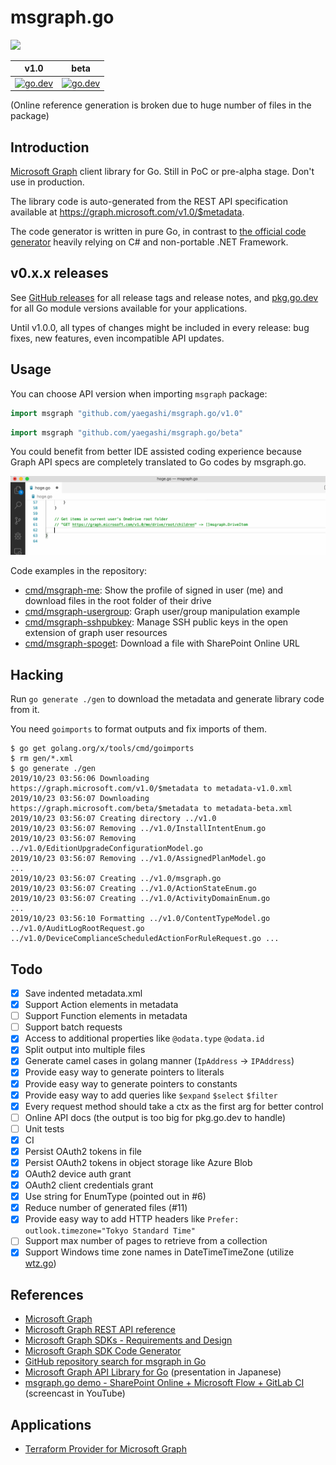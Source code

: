 # msgraph.go

[![](https://github.com/yaegashi/msgraph.go/workflows/go%20generate%20test/badge.svg?branch=master)](https://github.com/yaegashi/msgraph.go/actions)

|v1.0|beta|
|---|---|
|[![go.dev](https://img.shields.io/badge/go.dev-reference-000000?logo=go)](https://pkg.go.dev/github.com/yaegashi/msgraph.go/v1.0)|[![go.dev](https://img.shields.io/badge/go.dev-reference_(missing)-000000?logo=go)](https://pkg.go.dev/github.com/yaegashi/msgraph.go/beta)|

(Online reference generation is broken due to huge number of files in the package)

## Introduction 

[Microsoft Graph] client library for Go.  Still in PoC or pre-alpha stage.
Don't use in production.

The library code is auto-generated from the REST API specification
available at https://graph.microsoft.com/v1.0/$metadata.

The code generator is written in pure Go,
in contrast to [the official code generator][Microsoft Graph SDK Code Generator]
heavily relying on C# and non-portable .NET Framework.

## v0.x.x releases

See [GitHub releases](https://github.com/yaegashi/msgraph.go/releases)
for all release tags and release notes,
and [pkg.go.dev](https://pkg.go.dev/mod/github.com/yaegashi/msgraph.go)
for all Go module versions available for your applications.

Until v1.0.0, all types of changes might be included in every release:
bug fixes, new features, even incompatible API updates.

## Usage

You can choose API version when importing `msgraph` package:

```go
import msgraph "github.com/yaegashi/msgraph.go/v1.0"
```

```go
import msgraph "github.com/yaegashi/msgraph.go/beta"
```

You could benefit from better IDE assisted coding experience
because Graph API specs are completely translated to Go codes by msgraph.go.

![](assets/msgraph.go-vscode2.gif)

Code examples in the repository:

- [cmd/msgraph-me](cmd/msgraph-me): Show the profile of signed in user (me) and download files in the root folder of their drive
- [cmd/msgraph-usergroup](cmd/msgraph-usergroup): Graph user/group manipulation example
- [cmd/msgraph-sshpubkey](cmd/msgraph-sshpubkey): Manage SSH public keys in the open extension of graph user resources
- [cmd/msgraph-spoget](cmd/msgraph-spoget): Download a file with SharePoint Online URL

## Hacking

Run `go generate ./gen` to download the metadata and generate library code from it.

You need `goimports` to format outputs and fix imports of them.

```console
$ go get golang.org/x/tools/cmd/goimports
$ rm gen/*.xml
$ go generate ./gen
2019/10/23 03:56:06 Downloading https://graph.microsoft.com/v1.0/$metadata to metadata-v1.0.xml
2019/10/23 03:56:07 Downloading https://graph.microsoft.com/beta/$metadata to metadata-beta.xml
2019/10/23 03:56:07 Creating directory ../v1.0
2019/10/23 03:56:07 Removing ../v1.0/InstallIntentEnum.go
2019/10/23 03:56:07 Removing ../v1.0/EditionUpgradeConfigurationModel.go
2019/10/23 03:56:07 Removing ../v1.0/AssignedPlanModel.go
...
2019/10/23 03:56:07 Creating ../v1.0/msgraph.go
2019/10/23 03:56:07 Creating ../v1.0/ActionStateEnum.go
2019/10/23 03:56:07 Creating ../v1.0/ActivityDomainEnum.go
...
2019/10/23 03:56:10 Formatting ../v1.0/ContentTypeModel.go ../v1.0/AuditLogRootRequest.go ../v1.0/DeviceComplianceScheduledActionForRuleRequest.go ...
```

## Todo

- [x] Save indented metadata.xml
- [x] Support Action elements in metadata
- [ ] Support Function elements in metadata
- [ ] Support batch requests
- [x] Access to additional properties like `@odata.type` `@odata.id`
- [x] Split output into multiple files
- [x] Generate camel cases in golang manner (`IpAddress` -> `IPAddress`)
- [x] Provide easy way to generate pointers to literals
- [x] Provide easy way to generate pointers to constants
- [x] Provide easy way to add queries like `$expand` `$select` `$filter`
- [x] Every request method should take a ctx as the first arg for better control
- [ ] Online API docs (the output is too big for pkg.go.dev to handle)
- [ ] Unit tests
- [x] CI
- [x] Persist OAuth2 tokens in file
- [x] Persist OAuth2 tokens in object storage like Azure Blob
- [x] OAuth2 device auth grant
- [x] OAuth2 client credentials grant
- [x] Use string for EnumType (pointed out in #6)
- [x] Reduce number of generated files (#11)
- [x] Provide easy way to add HTTP headers like `Prefer: outlook.timezone="Tokyo Standard Time"`
- [ ] Support max number of pages to retrieve from a collection
- [x] Support Windows time zone names in DateTimeTimeZone (utilize [wtz.go](https://github.com/yaegashi/wtz.go))

## References

- [Microsoft Graph]
- [Microsoft Graph REST API reference]
- [Microsoft Graph SDKs - Requirements and Design]
- [Microsoft Graph SDK Code Generator]
- [GitHub repository search for msgraph in Go]
- [Microsoft Graph API Library for Go] (presentation in Japanese)
- [msgraph.go demo - SharePoint Online + Microsoft Flow + GitLab CI] (screencast in YouTube)

[Microsoft Graph]: https://developer.microsoft.com/en-us/graph
[Microsoft Graph REST API reference]: https://docs.microsoft.com/en-us/graph/api/overview
[Microsoft Graph SDKs - Requirements and Design]: https://microsoftgraph.github.io/msgraph-sdk-design/
[Microsoft Graph SDK Code Generator]: https://github.com/microsoftgraph/MSGraph-SDK-Code-Generator
[GitHub repository search for msgraph in Go]: https://github.com/search?l=Go&q=msgraph&type=Repositories
[Microsoft Graph API Library for Go]: https://www.slideshare.net/yaegashi/microsoft-graph-api-library-for-go
[msgraph.go demo - SharePoint Online + Microsoft Flow + GitLab CI]: https://www.youtube.com/watch?v=DwKk405XyF4

## Applications

- [Terraform Provider for Microsoft Graph](https://github.com/yaegashi/terraform-provider-msgraph)

